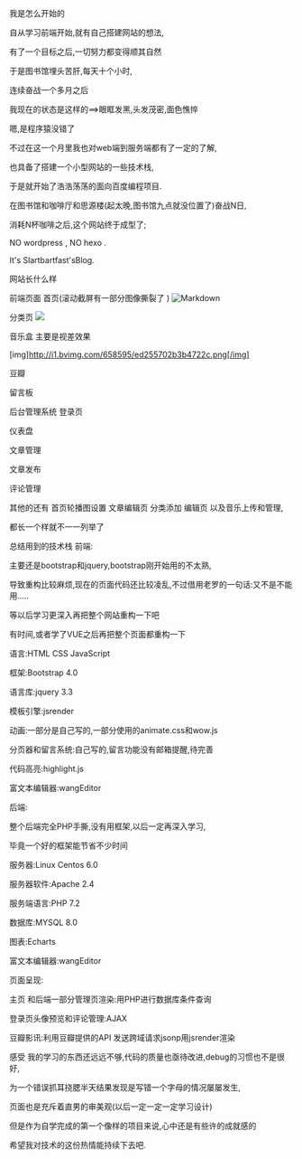 我是怎么开始的

自从学习前端开始,就有自己搭建网站的想法,

有了一个目标之后,一切努力都变得顺其自然

于是图书馆埋头苦肝,每天十个小时,

连续奋战一个多月之后

我现在的状态是这样的==>眼眶发黑,头发茂密,面色憔悴

嗯,是程序猿没错了

不过在这一个月里我也对web端到服务端都有了一定的了解,

也具备了搭建一个小型网站的一些技术栈,

于是就开始了浩浩荡荡的面向百度编程项目.

在图书馆和咖啡厅和思源楼(起太晚,图书馆九点就没位置了)奋战N日,

消耗N杯咖啡之后,这个网站终于成型了;

NO wordpress , NO hexo .

It's Slartbartfast'sBlog.

 

网站长什么样
 

前端页面
首页(滚动截屏有一部分图像撕裂了 ) 
![Markdown](http://i1.bvimg.com/658595/aff9cda004c0a4e1.png)


分类页
<img src='http://i1.bvimg.com/658595/327da64aa3a85c1b.png'>


音乐盒 主要是视差效果

[img]http://i1.bvimg.com/658595/ed255702b3b4722c.png[/img]

豆瓣



留言板



后台管理系统
登录页



仪表盘



文章管理



文章发布



评论管理



其他的还有 首页轮播图设置 文章编辑页 分类添加 编辑页 以及音乐上传和管理,

都长一个样就不一一列举了

总结用到的技术栈
前端:

主要还是bootstrap和jquery,bootstrap刚开始用的不太熟,

导致重构比较麻烦,现在的页面代码还比较凌乱,不过借用老罗的一句话:又不是不能用.....

等以后学习更深入再把整个网站重构一下吧

有时间,或者学了VUE之后再把整个页面都重构一下

语言:HTML CSS JavaScript

框架:Bootstrap 4.0

语言库:jquery 3.3

模板引擎:jsrender

动画:一部分是自己写的,一部分使用的animate.css和wow.js

分页器和留言系统:自己写的,留言功能没有邮箱提醒,待完善

代码高亮:highlight.js

富文本编辑器:wangEditor

后端:

整个后端完全PHP手撕,没有用框架,以后一定再深入学习,

毕竟一个好的框架能节省不少时间

服务器:Linux Centos 6.0

服务器软件:Apache 2.4

服务端语言:PHP 7.2

数据库:MYSQL 8.0

图表:Echarts

富文本编辑器:wangEditor

页面呈现:

主页 和后端一部分管理页渲染:用PHP进行数据库条件查询

登录页头像预览和评论管理:AJAX

豆瓣影讯:利用豆瓣提供的API 发送跨域请求jsonp用jsrender渲染

感受
我的学习的东西还远远不够,代码的质量也亟待改进,debug的习惯也不是很好,

为一个错误抓耳挠腮半天结果发现是写错一个字母的情况屡屡发生,

页面也是充斥着直男的审美观(以后一定一定一定学习设计)

但是作为自学完成的第一个像样的项目来说,心中还是有些许的成就感的

希望我对技术的这份热情能持续下去吧.
